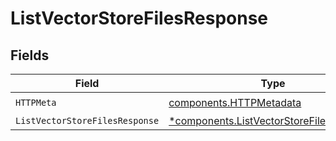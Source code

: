 # ListVectorStoreFilesResponse


## Fields

| Field                                                                                               | Type                                                                                                | Required                                                                                            | Description                                                                                         |
| --------------------------------------------------------------------------------------------------- | --------------------------------------------------------------------------------------------------- | --------------------------------------------------------------------------------------------------- | --------------------------------------------------------------------------------------------------- |
| `HTTPMeta`                                                                                          | [components.HTTPMetadata](../../models/components/httpmetadata.md)                                  | :heavy_check_mark:                                                                                  | N/A                                                                                                 |
| `ListVectorStoreFilesResponse`                                                                      | [*components.ListVectorStoreFilesResponse](../../models/components/listvectorstorefilesresponse.md) | :heavy_minus_sign:                                                                                  | OK                                                                                                  |